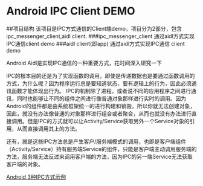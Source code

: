 # Android IPC Client DEMO
##项目结构
该项目是IPC方式通信的Client端demo，项目分为2部分，包含ipc_messenger_client,aidl client.
###ipc_messenger_client
通过aidl方式实现IPC通信client demo
###aidl client(即app)
通过aidl方式实现IPC通信 client demo

Android Aidl是实现IPC通信的一种重要方式，花时间深入研究一下

IPC的根本目的还是为了实现函数的调用，即使是传递数据也是要通过函数调用的方式，为什么呢？因为程序运行总是要知道状态，要有逻辑上的行为，因此必须通讯函数才能体现出行为。
IPC的机制除了进程，或者说不同的应用程序之间进行通讯，同时也能够让不同的组件之间进行像普通对象那样进行实时的调用。因为Android的组件都是由系统框架统一的进行构建和销毁，所以你就无法创建对象，因此，就没有办法像普通的对象那样进行组合或者聚合，从而也就没有办法进行直接调用。但是IPC的方式就可以让Activity/Service获取另外一个Service对象的引用，从而直接调用其上的方法。

还有，就是这些IPC方法总是产生客户/服务端模式的调用，也即是客户端组件（Activity/Service）持有服务端Service的组件，只能是客户端主动调用服务端的方法，服务端无法反过来调用客户端的方法，因为IPC的另一端Service无法获取客户端的对象。

[Android 3种IPC方式示例](http://blog.csdn.net/hitlion2008/article/details/9773251/)
